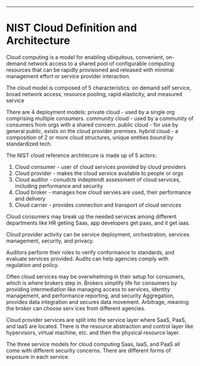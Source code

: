 ___

# NIST Cloud Definition and Architecture

Cloud computing is a model for enabling ubiquitous, convenient, on-demand network access to a shared pool of configurable computing resources that 
can be rapidly provisioned and released with minimal management effort or service provider interaction.

The cloud model is composed of 5 characteristics: on demand self service, broad network access, resource pooling, rapid elasticity, and measured service

There are 4 deployment models: private cloud - used by a single org comprising multiple consumers. community cloud - used by a community of consumers from orgs with a shared concern. public cloud - for use by general public, exists on the cloud provider premises. hybrid cloud - a composition of 2 or more cloud structures, unique entities bound by standardized tech.

The NIST cloud reference architecure is made up of 5 actors: 

1. Cloud consumer - user of cloud services provided by cloud providers
2. Cloud provider - makes the cloud service available to people or orgs
3. Cloud auditor - conudcts indeptendt assessment of cloud services, including performance and security
4. Cloud broker - manages how cloud servies are used, their performance and delivery
5. Cloud carrier - provides connection and transport of cloud services

Cloud consumers may break up the needed services among different departments like HR getiing Saas,
app developers get paas, and it get iaas.

Cloud provider activity can be service deployment, orchestration, services management, security, and privacy.

Auditors perform their roles to verify conformance to standards, and evaluate services provided.
Audits can help agencies comply with regulation and policy.

Often cloud services may be overwhelming in their setup for consumers, which is where brokers step in.
Brokers simplify life for consumers by providing intermediation like managing access to services, identity management, and performance reporting, and security
Aggregation, provides data integration and secures data movement. Arbitrage, meaning the broker 
can choose serv ices from different agencies.

Cloud provider services are split into the service layer where SaaS, PaaS, and IaaS are located. 
There is the resource abstraction and control layer like hypervisors, virtual machine, etc.
and then the physical resource layer. 

The three service models for cloud computing Saas, IaaS, and PaaS all come with different security concerns.
There are different forms of exposure in each service. 


